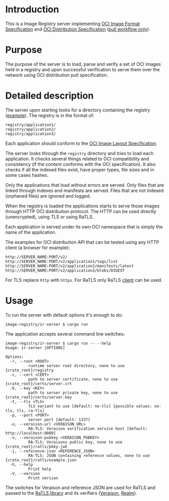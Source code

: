 # Introduction

This is a Image Registry server implementing [OCI Image Format
Specification](https://github.com/opencontainers/image-spec) and [OCI
Distribution Specification](https://github.com/opencontainers/distribution-spec)
([pull workflow
only](https://github.com/opencontainers/distribution-spec/blob/main/spec.md#pull)).

# Purpose

The purpose of the server is to load, parse and verify a set of OCI images held
in a registry and upon successful verification to serve them over the network
using OCI distribution pull specification.

# Detailed description

The server upon starting looks for a directory containing the registry
([example](../registry)). The registry is in the format of:

```
registry/application1/
registry/application2/
registry/application3/
```

Each application should conform to the [OCI Image Layout
Specification](https://github.com/opencontainers/image-spec/blob/main/image-layout.md).

The server looks through the `registry` directory and tries to load each
application. It checks several things related to OCI compatibility and
consistency (if the content conforms with the OCI specification). It also checks
if all the indexed files exist, have proper types, file sizes and in some cases
hashes.

Only the applications that load without errors are served. Only files that are
linked through indexes and manifests are served. Files that are not indexed
(orphaned files) are ignored and logged.

When the registry is loaded the applications starts to serve those images
through HTTP OCI distribution protocol. The HTTP can be used directly
(unencrypted), using TLS or using RaTLS.

Each application is served under its own OCI namespace that is simply the name
of the application.

The examples for OCI distribution API that can be tested using any HTTP client
(a browser for example):

```
http://SERVER_NAME:PORT/v2/
http://SERVER_NAME:PORT/v2/application1/tags/list
http://SERVER_NAME:PORT/v2/application2/manifests/latest
http://SERVER_NAME:PORT/v2/application3/blobs/DIGEST
```

For TLS replace `http` with `https`. For RaTLS only RaTLS [client](../ir-client)
can be used.

# Usage

To run the server with default options it's enough to do:

```
image-registry/ir-server $ cargo run
```

The application accepts several command line switches:

```
image-registry/ir-server $ cargo run -- --help
Usage: ir-server [OPTIONS]

Options:
  -r, --root <ROOT>
          runtime server root directory, none to use {crate_root}/registry
  -c, --cert <CERT>
          path to server certificate, none to use {crate_root}/certs/server.crt
  -k, --key <KEY>
          path to server private key, none to use {crate_root}/certs/server.key
  -t, --tls <TLS>
          TLS variant to use [default: no-tls] [possible values: no-tls, tls, ra-tls]
  -p, --port <PORT>
          server port [default: 1337]
  -u, --veraison-url <VERAISON_URL>
          RA-TLS: Veraison verification service host [default: http://localhost:8080]
  -v, --veraison-pubkey <VERAISON_PUBKEY>
          RA-TLS: Veraisons public key, none to use {crate_root}/ratls/pkey.jwk
  -j, --reference-json <REFERENCE_JSON>
          RA-TLS: JSON containing reference values, none to use {crate_root}/ratls/example.json
  -h, --help
          Print help
  -V, --version
          Print version
```

The switches for Veraison and reference JSON are used for RaTLS and passed to
the [RaTLS
library](https://github.com/islet-project/remote-attestation/tree/main/lib/ratls)
and its verifiers
([Veraison](https://github.com/islet-project/remote-attestation/tree/main/lib/ratls/veraison-verifier),
[Realm](https://github.com/islet-project/remote-attestation/tree/main/lib/realm-verifier)).
